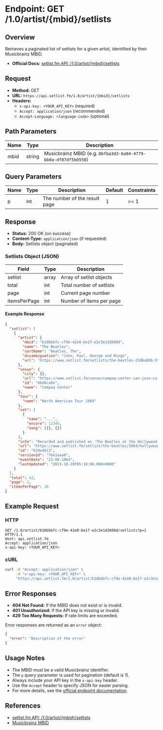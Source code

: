 # Endpoint: GET /1.0/artist/{mbid}/setlists

## Overview

Retrieves a paginated list of setlists for a given artist, identified by their Musicbrainz MBID.

- **Official Docs:** [setlist.fm API: /1.0/artist/{mbid}/setlists](https://api.setlist.fm/docs/1.0/resource__1.0_artist__mbid__setlists.html)

## Request

- **Method:** GET
- **URL:** `https://api.setlist.fm/1.0/artist/{mbid}/setlists`
- **Headers:**
  - `x-api-key: <YOUR_API_KEY>` (required)
  - `Accept: application/json` (recommended)
  - `Accept-Language: <language-code>` (optional)

## Path Parameters

| Name | Type   | Description                                                      |
|------|--------|------------------------------------------------------------------|
| mbid | string | Musicbrainz MBID (e.g. `0bfba3d3-6a04-4779-bb0a-df07df5b0558`)   |

## Query Parameters

| Name | Type | Description                        | Default | Constraints |
|------|------|------------------------------------|---------|-------------|
| p    | int  | The number of the result page      | 1       | >= 1        |

## Response

- **Status:** 200 OK (on success)
- **Content-Type:** `application/json` (if requested)
- **Body:** Setlists object (paginated)

### Setlists Object (JSON)

| Field         | Type    | Description                        |
|-------------- |---------|------------------------------------|
| setlist       | array   | Array of setlist objects           |
| total         | int     | Total number of setlists           |
| page          | int     | Current page number                |
| itemsPerPage  | int     | Number of items per page           |

#### Example Response

```json
{
  "setlist": [
    {
      "artist": {
        "mbid": "b10bbbfc-cf9e-42e0-be17-e2c3e1d2600d",
        "name": "The Beatles",
        "sortName": "Beatles, The",
        "disambiguation": "John, Paul, George and Ringo",
        "url": "https://www.setlist.fm/setlists/the-beatles-23d6a88b.html"
      },
      "venue": {
        "city": {},
        "url": "https://www.setlist.fm/venue/compaq-center-san-jose-ca-usa-6bd6ca6e.html",
        "id": "6bd6ca6e",
        "name": "Compaq Center"
      },
      "tour": {
        "name": "North American Tour 1964"
      },
      "set": [
        {
          "name": "...",
          "encore": 12345,
          "song": [{}, {}]
        }
      ],
      "info": "Recorded and published as 'The Beatles at the Hollywood Bowl'",
      "url": "https://www.setlist.fm/setlist/the-beatles/1964/hollywood-bowl-hollywood-ca-63de4613.html",
      "id": "63de4613",
      "versionId": "7be1aaa0",
      "eventDate": "23-08-1964",
      "lastUpdated": "2013-10-20T05:18:08.000+0000"
    }
  ],
  "total": 42,
  "page": 1,
  "itemsPerPage": 20
}
```

## Example Request

### HTTP
```http
GET /1.0/artist/b10bbbfc-cf9e-42e0-be17-e2c3e1d2600d/setlists?p=1 HTTP/1.1
Host: api.setlist.fm
Accept: application/json
x-api-key: <YOUR_API_KEY>
```

### cURL
```sh
curl -H "Accept: application/json" \
     -H "x-api-key: <YOUR_API_KEY>" \
     "https://api.setlist.fm/1.0/artist/b10bbbfc-cf9e-42e0-be17-e2c3e1d2600d/setlists?p=1"
```

## Error Responses

- **404 Not Found:** If the MBID does not exist or is invalid.
- **401 Unauthorized:** If the API key is missing or invalid.
- **429 Too Many Requests:** If rate limits are exceeded.

Error responses are returned as an `error` object:
```json
{
  "error": "Description of the error"
}
```

## Usage Notes

- The MBID must be a valid Musicbrainz identifier.
- The `p` query parameter is used for pagination (default is 1).
- Always include your API key in the `x-api-key` header.
- Use the `Accept` header to specify JSON for easier parsing.
- For more details, see the [official endpoint documentation](https://api.setlist.fm/docs/1.0/resource__1.0_artist__mbid__setlists.html).

## References
- [setlist.fm API: /1.0/artist/{mbid}/setlists](https://api.setlist.fm/docs/1.0/resource__1.0_artist__mbid__setlists.html)
- [Musicbrainz MBID](http://wiki.musicbrainz.org/MBID) 